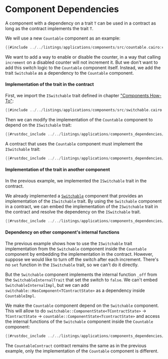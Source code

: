 # Component Dependencies

A component with a dependency on a trait `T` can be used in a contract as long as the contract implements the trait `T`.

We will use a new `Countable` component as an example:

```rust
{{#include ../../listings/applications/components/src/countable.cairo:component}}
```

We want to add a way to enable or disable the counter, in a way that calling `increment` on a disabled counter will not increment it.
But we don't want to add this switch logic to the `Countable` component itself.
Instead, we add the trait `Switchable` as a dependency to the `Countable` component.

#### Implementation of the trait in the contract

First, we import the `ISwitchable` trait defined in chapter ["Components How-To"](./how_to.md):

```rust
{{#include ../../listings/applications/components/src/switchable.cairo:interface}}
```

Then we can modify the implementation of the `Countable` component to depend on the `ISwitchable` trait:

```rust
{{#rustdoc_include ../../listings/applications/components_dependencies/src/countable_dep_switch.cairo:impl}}
```

A contract that uses the `Countable` component must implement the `ISwitchable` trait:

```rust
{{#rustdoc_include ../../listings/applications/components_dependencies/src/contract_countable.cairo:contract}}
```

#### Implementation of the trait in another component

In the previous example, we implemented the `ISwitchable` trait in the contract.

We already implemented a [`Switchable`](./how_to.md) component that provides an implementation of the `ISwitchable` trait.
By using the `Switchable` component in a contract, we can embed the implementation of the `ISwitchable` trait in the contract and resolve the dependency on the `ISwitchable` trait.

```rust
{{#rustdoc_include ../../listings/applications/components_dependencies/src/contract_countable_switchable.cairo:contract}}
```

#### Dependency on other component's internal functions

The previous example shows how to use the `ISwitchable` trait implementation from the `Switchable` component inside the `Countable` component by embedding the implementation in the contract.
However, suppose we would like to turn off the switch after each increment. There's no `set` function in the `ISwitchable` trait, so we can't do it directly.

But the `Switchable` component implements the internal function `_off` from the `SwitchableInternalTrait` that set the switch to `false`.
We can't embed `SwitchableInternalImpl`, but we can add `switchable::HasComponent<TContractState>` as a dependency inside `CountableImpl`.

We make the `Countable` component depend on the `Switchable` component.
This will allow to do `switchable::ComponentState<TContractState>` -> `TContractState` -> `countable::ComponentState<TcontractState>` and access the internal functions of the `Switchable` component inside the `Countable` component:

```rust
{{#rustdoc_include ../../listings/applications/components_dependencies/src/countable_internal_dep_switch.cairo:contract}}
```

The `CountableContract` contract remains the same as in the previous example, only the implementation of the `Countable` component is different.
